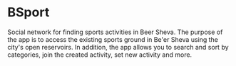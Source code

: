 # BSport
Social network for finding sports activities in Beer Sheva.
The purpose of the app is to access the existing sports ground in Be'er Sheva using the city's open reservoirs.
In addition, the app allows you to search and sort by categories, join the created activity, set new activity and more.
